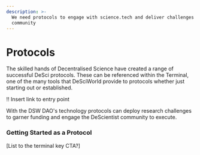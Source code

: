 ```yaml
---
description: >-
  We need protocols to engage with science.tech and deliver challenges to the
  community
---
```


# Protocols

The skilled hands of Decentralised Science have created a range of successful DeSci protocols. These can be referenced within the Terminal, one of the many tools that DeSciWorld provide to protocols whether just starting out or established.&#x20;

!! Insert link to entry point&#x20;

With the DSW DAO's technology protocols can deploy research challenges to garner funding and engage the DeScientist community to execute.&#x20;

### Getting Started as a Protocol

\[List to the terminal key CTA?]
